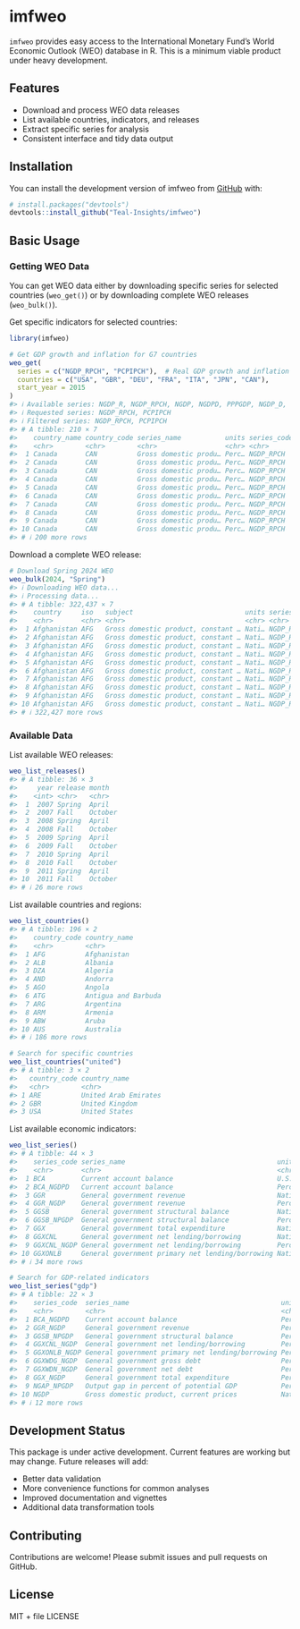 
<!-- README.md is generated from README.Rmd. Please edit that file -->

# imfweo

<!-- badges: start -->

<!-- badges: end -->

`imfweo` provides easy access to the International Monetary Fund’s World
Economic Outlook (WEO) database in R. This is a minimum viable product
under heavy development.

## Features

- Download and process WEO data releases
- List available countries, indicators, and releases
- Extract specific series for analysis
- Consistent interface and tidy data output

## Installation

You can install the development version of imfweo from
[GitHub](https://github.com/) with:

``` r
# install.packages("devtools")
devtools::install_github("Teal-Insights/imfweo")
```

## Basic Usage

### Getting WEO Data

You can get WEO data either by downloading specific series for selected
countries (`weo_get()`) or by downloading complete WEO releases
(`weo_bulk()`).

Get specific indicators for selected countries:

``` r
library(imfweo)

# Get GDP growth and inflation for G7 countries
weo_get(
  series = c("NGDP_RPCH", "PCPIPCH"),  # Real GDP growth and inflation
  countries = c("USA", "GBR", "DEU", "FRA", "ITA", "JPN", "CAN"),
  start_year = 2015
)
#> ℹ Available series: NGDP_R, NGDP_RPCH, NGDP, NGDPD, PPPGDP, NGDP_D, NGDPRPC, NGDPRPPPPC, NGDPPC, NGDPDPC, PPPPC, PPPSH, PPPEX, NID_NGDP, NGSD_NGDP, PCPI, PCPIPCH, PCPIE, PCPIEPCH, TM_RPCH, TMG_RPCH, TX_RPCH, TXG_RPCH, LP, GGR, GGR_NGDP, GGX, GGX_NGDP, GGXCNL, GGXCNL_NGDP, GGXONLB, GGXONLB_NGDP, GGXWDG, GGXWDG_NGDP, NGDP_FY, BCA, BCA_NGDPD, LUR, GGXWDN, GGXWDN_NGDP, LE, GGSB, GGSB_NPGDP, NGAP_NPGDP
#> ℹ Requested series: NGDP_RPCH, PCPIPCH
#> ℹ Filtered series: NGDP_RPCH, PCPIPCH
#> # A tibble: 210 × 7
#>    country_name country_code series_name           units series_code  year value
#>    <chr>        <chr>        <chr>                 <chr> <chr>       <int> <dbl>
#>  1 Canada       CAN          Gross domestic produ… Perc… NGDP_RPCH    2015  0.65
#>  2 Canada       CAN          Gross domestic produ… Perc… NGDP_RPCH    2016  1.04
#>  3 Canada       CAN          Gross domestic produ… Perc… NGDP_RPCH    2017  3.03
#>  4 Canada       CAN          Gross domestic produ… Perc… NGDP_RPCH    2018  2.74
#>  5 Canada       CAN          Gross domestic produ… Perc… NGDP_RPCH    2019  1.91
#>  6 Canada       CAN          Gross domestic produ… Perc… NGDP_RPCH    2020 -5.04
#>  7 Canada       CAN          Gross domestic produ… Perc… NGDP_RPCH    2021  5.29
#>  8 Canada       CAN          Gross domestic produ… Perc… NGDP_RPCH    2022  3.82
#>  9 Canada       CAN          Gross domestic produ… Perc… NGDP_RPCH    2023  1.25
#> 10 Canada       CAN          Gross domestic produ… Perc… NGDP_RPCH    2024  1.34
#> # ℹ 200 more rows
```

Download a complete WEO release:

``` r
# Download Spring 2024 WEO
weo_bulk(2024, "Spring")
#> ℹ Downloading WEO data...
#> ℹ Processing data...
#> # A tibble: 322,437 × 7
#>    country     iso   subject                            units series  year value
#>    <chr>       <chr> <chr>                              <chr> <chr>  <int> <dbl>
#>  1 Afghanistan AFG   Gross domestic product, constant … Nati… NGDP_R  2002  453.
#>  2 Afghanistan AFG   Gross domestic product, constant … Nati… NGDP_R  2003  493.
#>  3 Afghanistan AFG   Gross domestic product, constant … Nati… NGDP_R  2004  496.
#>  4 Afghanistan AFG   Gross domestic product, constant … Nati… NGDP_R  2005  555.
#>  5 Afghanistan AFG   Gross domestic product, constant … Nati… NGDP_R  2006  585.
#>  6 Afghanistan AFG   Gross domestic product, constant … Nati… NGDP_R  2007  663.
#>  7 Afghanistan AFG   Gross domestic product, constant … Nati… NGDP_R  2008  688.
#>  8 Afghanistan AFG   Gross domestic product, constant … Nati… NGDP_R  2009  830.
#>  9 Afghanistan AFG   Gross domestic product, constant … Nati… NGDP_R  2010  900.
#> 10 Afghanistan AFG   Gross domestic product, constant … Nati… NGDP_R  2011  958.
#> # ℹ 322,427 more rows
```

### Available Data

List available WEO releases:

``` r
weo_list_releases()
#> # A tibble: 36 × 3
#>     year release month  
#>    <int> <chr>   <chr>  
#>  1  2007 Spring  April  
#>  2  2007 Fall    October
#>  3  2008 Spring  April  
#>  4  2008 Fall    October
#>  5  2009 Spring  April  
#>  6  2009 Fall    October
#>  7  2010 Spring  April  
#>  8  2010 Fall    October
#>  9  2011 Spring  April  
#> 10  2011 Fall    October
#> # ℹ 26 more rows
```

List available countries and regions:

``` r
weo_list_countries()
#> # A tibble: 196 × 2
#>    country_code country_name       
#>    <chr>        <chr>              
#>  1 AFG          Afghanistan        
#>  2 ALB          Albania            
#>  3 DZA          Algeria            
#>  4 AND          Andorra            
#>  5 AGO          Angola             
#>  6 ATG          Antigua and Barbuda
#>  7 ARG          Argentina          
#>  8 ARM          Armenia            
#>  9 ABW          Aruba              
#> 10 AUS          Australia          
#> # ℹ 186 more rows
```

``` r
# Search for specific countries
weo_list_countries("united")
#> # A tibble: 3 × 2
#>   country_code country_name        
#>   <chr>        <chr>               
#> 1 ARE          United Arab Emirates
#> 2 GBR          United Kingdom      
#> 3 USA          United States
```

List available economic indicators:

``` r
weo_list_series()
#> # A tibble: 44 × 3
#>    series_code series_name                                      units           
#>    <chr>       <chr>                                            <chr>           
#>  1 BCA         Current account balance                          U.S. dollars    
#>  2 BCA_NGDPD   Current account balance                          Percent of GDP  
#>  3 GGR         General government revenue                       National curren…
#>  4 GGR_NGDP    General government revenue                       Percent of GDP  
#>  5 GGSB        General government structural balance            National curren…
#>  6 GGSB_NPGDP  General government structural balance            Percent of pote…
#>  7 GGX         General government total expenditure             National curren…
#>  8 GGXCNL      General government net lending/borrowing         National curren…
#>  9 GGXCNL_NGDP General government net lending/borrowing         Percent of GDP  
#> 10 GGXONLB     General government primary net lending/borrowing National curren…
#> # ℹ 34 more rows
```

``` r
# Search for GDP-related indicators
weo_list_series("gdp")
#> # A tibble: 22 × 3
#>    series_code  series_name                                      units          
#>    <chr>        <chr>                                            <chr>          
#>  1 BCA_NGDPD    Current account balance                          Percent of GDP 
#>  2 GGR_NGDP     General government revenue                       Percent of GDP 
#>  3 GGSB_NPGDP   General government structural balance            Percent of pot…
#>  4 GGXCNL_NGDP  General government net lending/borrowing         Percent of GDP 
#>  5 GGXONLB_NGDP General government primary net lending/borrowing Percent of GDP 
#>  6 GGXWDG_NGDP  General government gross debt                    Percent of GDP 
#>  7 GGXWDN_NGDP  General government net debt                      Percent of GDP 
#>  8 GGX_NGDP     General government total expenditure             Percent of GDP 
#>  9 NGAP_NPGDP   Output gap in percent of potential GDP           Percent of pot…
#> 10 NGDP         Gross domestic product, current prices           National curre…
#> # ℹ 12 more rows
```

## Development Status

This package is under active development. Current features are working
but may change. Future releases will add:

- Better data validation
- More convenience functions for common analyses
- Improved documentation and vignettes
- Additional data transformation tools

## Contributing

Contributions are welcome! Please submit issues and pull requests on
GitHub.

## License

MIT + file LICENSE
